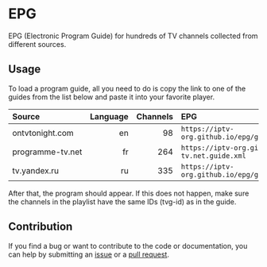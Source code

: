 # EPG

EPG (Electronic Program Guide) for hundreds of TV channels collected from different sources.

## Usage

To load a program guide, all you need to do is copy the link to one of the guides from the list below and paste it into your favorite player.

<table>
  <thead>
    <tr><th align="left">Source</th><th align="left">Language</th><th align="left">Channels</th><th align="left">EPG</th></tr>
  </thead>
  <tbody>
    <tr><td align="left" nowrap>ontvtonight.com</td><td align="right">en</td><td align="right">98</td><td align="left" nowrap><code>https://iptv-org.github.io/epg/guides/ontvtonight.com.guide.xml</code></td></tr>
    <tr><td align="left" nowrap>programme-tv.net</td><td align="right">fr</td><td align="right">264</td><td align="left" nowrap><code>https://iptv-org.github.io/epg/guides/programme-tv.net.guide.xml</code></td></tr>
    <tr><td align="left" nowrap>tv.yandex.ru</td><td align="right">ru</td><td align="right">335</td><td align="left" nowrap><code>https://iptv-org.github.io/epg/guides/tv.yandex.ru.guide.xml</code></td></tr>
  </tbody>
</table>

After that, the program should appear. If this does not happen, make sure the channels in the playlist have the same IDs (tvg-id) as in the guide.

## Contribution

If you find a bug or want to contribute to the code or documentation, you can help by submitting an [issue](https://github.com/iptv-org/epg/issues) or a [pull request](https://github.com/iptv-org/epg/pulls).
